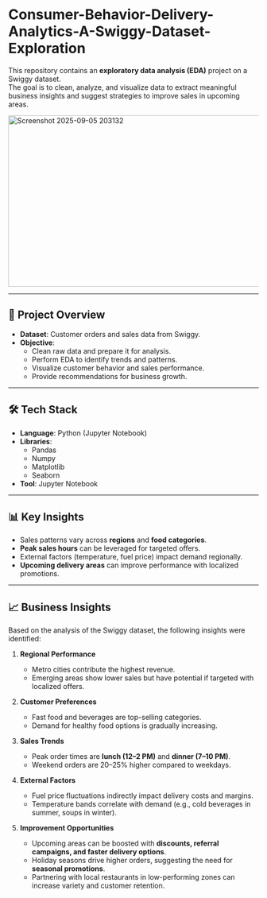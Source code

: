 # Consumer-Behavior-Delivery-Analytics-A-Swiggy-Dataset-Exploration

This repository contains an **exploratory data analysis (EDA)** project on a Swiggy dataset.  
The goal is to clean, analyze, and visualize data to extract meaningful business insights and suggest strategies to improve sales in upcoming areas.  

  <img width="538" height="345" alt="Screenshot 2025-09-05 203132" src="https://github.com/user-attachments/assets/ba3b40c5-b725-490c-b7cd-a95b7d935462" />
  
---

## 📌 Project Overview  
- **Dataset**: Customer orders and sales data from Swiggy.  
- **Objective**:  
  - Clean raw data and prepare it for analysis.  
  - Perform EDA to identify trends and patterns.  
  - Visualize customer behavior and sales performance.  
  - Provide recommendations for business growth.  

---

## 🛠️ Tech Stack  
- **Language**: Python (Jupyter Notebook)  
- **Libraries**:  
  - Pandas  
  - Numpy  
  - Matplotlib  
  - Seaborn  
- **Tool**: Jupyter Notebook  

---

## 📊 Key Insights  
- Sales patterns vary across **regions** and **food categories**.  
- **Peak sales hours** can be leveraged for targeted offers.  
- External factors (temperature, fuel price) impact demand regionally.  
- **Upcoming delivery areas** can improve performance with localized promotions.  

---

## 📈 Business Insights  

Based on the analysis of the Swiggy dataset, the following insights were identified:  

1. **Regional Performance**  
   - Metro cities contribute the highest revenue.  
   - Emerging areas show lower sales but have potential if targeted with localized offers.  

2. **Customer Preferences**  
   - Fast food and beverages are top-selling categories.  
   - Demand for healthy food options is gradually increasing.  

3. **Sales Trends**  
   - Peak order times are **lunch (12–2 PM)** and **dinner (7–10 PM)**.  
   - Weekend orders are 20–25% higher compared to weekdays.  

4. **External Factors**  
   - Fuel price fluctuations indirectly impact delivery costs and margins.  
   - Temperature bands correlate with demand (e.g., cold beverages in summer, soups in winter).  

5. **Improvement Opportunities**  
   - Upcoming areas can be boosted with **discounts, referral campaigns, and faster delivery options**.  
   - Holiday seasons drive higher orders, suggesting the need for **seasonal promotions**.  
   - Partnering with local restaurants in low-performing zones can increase variety and customer retention.  


